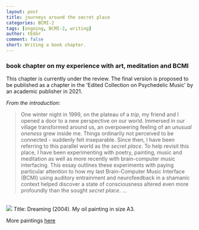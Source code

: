 ```yaml
---
layout: post
title: journeys around the secret place
categories: BCMI-2
tags: [ongoing, BCMI-2, writing]
author: tEdör
comment: false
short: Writing a book chapter.
---
```


### book chapter on my experience with art, meditation and BCMI

This chapter is currently under the review. The final version is proposed to be published as a chapter in the 'Edited Collection on Psychedelic Music' by an academic publisher in 2021.

*From the introduction:*

> One winter night in 1999, on the plateau of a _trip_, my friend and I opened a door to a new perspective on our world. Immersed in our village transformed around us, an overpowering feeling of an _unusual oneness_ grew inside me. Things ordinarily not perceived to be connected - suddenly felt inseparable. Since then, I have been referring to this parallel world as the _secret place_. To help revisit this place, I have been experimenting with poetry, painting, music and meditation as well as more recently with brain-computer music interfacing. This essay outlines these experiments with paying particular attention to how my last Brain-Computer Music Interface (BCMI) using auditory entrainment and neurofeedback in a shamanic context helped discover a state of consciousness altered even more profoundly than the sought _secret place_. ...

<br>![](https://khofstadter.info/assets/img/2005-04-01-khofstadter-painting-daydreaming.jpg)<strong></strong> Title: Dreaming (2004). My oil painting in size A3.

More paintings [here](https://khofstadter.info/painting/)
